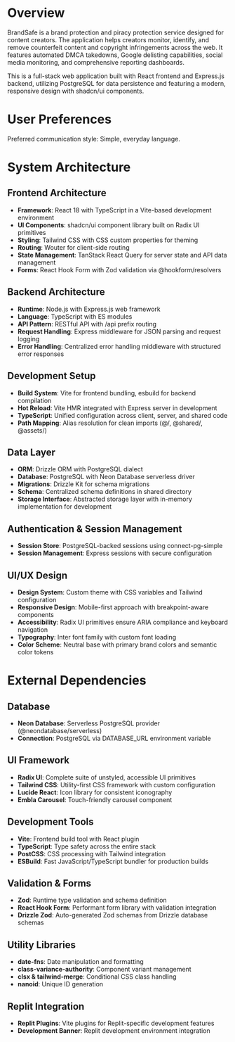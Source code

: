 # Overview

BrandSafe is a brand protection and piracy protection service designed for content creators. The application helps creators monitor, identify, and remove counterfeit content and copyright infringements across the web. It features automated DMCA takedowns, Google delisting capabilities, social media monitoring, and comprehensive reporting dashboards.

This is a full-stack web application built with React frontend and Express.js backend, utilizing PostgreSQL for data persistence and featuring a modern, responsive design with shadcn/ui components.

# User Preferences

Preferred communication style: Simple, everyday language.

# System Architecture

## Frontend Architecture
- **Framework**: React 18 with TypeScript in a Vite-based development environment
- **UI Components**: shadcn/ui component library built on Radix UI primitives
- **Styling**: Tailwind CSS with CSS custom properties for theming
- **Routing**: Wouter for client-side routing
- **State Management**: TanStack React Query for server state and API data management
- **Forms**: React Hook Form with Zod validation via @hookform/resolvers

## Backend Architecture
- **Runtime**: Node.js with Express.js web framework
- **Language**: TypeScript with ES modules
- **API Pattern**: RESTful API with /api prefix routing
- **Request Handling**: Express middleware for JSON parsing and request logging
- **Error Handling**: Centralized error handling middleware with structured error responses

## Development Setup
- **Build System**: Vite for frontend bundling, esbuild for backend compilation
- **Hot Reload**: Vite HMR integrated with Express server in development
- **TypeScript**: Unified configuration across client, server, and shared code
- **Path Mapping**: Alias resolution for clean imports (@/, @shared/, @assets/)

## Data Layer
- **ORM**: Drizzle ORM with PostgreSQL dialect
- **Database**: PostgreSQL with Neon Database serverless driver
- **Migrations**: Drizzle Kit for schema migrations
- **Schema**: Centralized schema definitions in shared directory
- **Storage Interface**: Abstracted storage layer with in-memory implementation for development

## Authentication & Session Management
- **Session Store**: PostgreSQL-backed sessions using connect-pg-simple
- **Session Management**: Express sessions with secure configuration

## UI/UX Design
- **Design System**: Custom theme with CSS variables and Tailwind configuration
- **Responsive Design**: Mobile-first approach with breakpoint-aware components
- **Accessibility**: Radix UI primitives ensure ARIA compliance and keyboard navigation
- **Typography**: Inter font family with custom font loading
- **Color Scheme**: Neutral base with primary brand colors and semantic color tokens

# External Dependencies

## Database
- **Neon Database**: Serverless PostgreSQL provider (@neondatabase/serverless)
- **Connection**: PostgreSQL via DATABASE_URL environment variable

## UI Framework
- **Radix UI**: Complete suite of unstyled, accessible UI primitives
- **Tailwind CSS**: Utility-first CSS framework with custom configuration
- **Lucide React**: Icon library for consistent iconography
- **Embla Carousel**: Touch-friendly carousel component

## Development Tools
- **Vite**: Frontend build tool with React plugin
- **TypeScript**: Type safety across the entire stack
- **PostCSS**: CSS processing with Tailwind integration
- **ESBuild**: Fast JavaScript/TypeScript bundler for production builds

## Validation & Forms
- **Zod**: Runtime type validation and schema definition
- **React Hook Form**: Performant form library with validation integration
- **Drizzle Zod**: Auto-generated Zod schemas from Drizzle database schemas

## Utility Libraries
- **date-fns**: Date manipulation and formatting
- **class-variance-authority**: Component variant management
- **clsx & tailwind-merge**: Conditional CSS class handling
- **nanoid**: Unique ID generation

## Replit Integration
- **Replit Plugins**: Vite plugins for Replit-specific development features
- **Development Banner**: Replit development environment integration